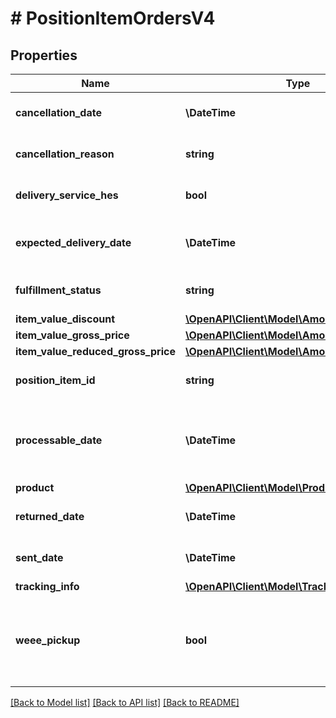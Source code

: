 # # PositionItemOrdersV4

## Properties

Name | Type | Description | Notes
------------ | ------------- | ------------- | -------------
**cancellation_date** | **\DateTime** | Date the position item was cancelled | [optional]
**cancellation_reason** | **string** | Reason why a position was cancelled | [optional]
**delivery_service_hes** | **bool** | Position item has delivery service HES | [optional]
**expected_delivery_date** | **\DateTime** | The date the position item should be delivered | [optional]
**fulfillment_status** | **string** | The fulfillment status of the position item |
**item_value_discount** | [**\OpenAPI\Client\Model\AmountOrdersV4**](AmountOrdersV4.md) |  | [optional]
**item_value_gross_price** | [**\OpenAPI\Client\Model\AmountOrdersV4**](AmountOrdersV4.md) |  |
**item_value_reduced_gross_price** | [**\OpenAPI\Client\Model\AmountOrdersV4**](AmountOrdersV4.md) |  | [optional]
**position_item_id** | **string** | The unique id of the position item |
**processable_date** | **\DateTime** | Date the position item has reached PROCESSABLE fulfillment status | [optional]
**product** | [**\OpenAPI\Client\Model\ProductOrdersV4**](ProductOrdersV4.md) |  |
**returned_date** | **\DateTime** | Date the position item was returned | [optional]
**sent_date** | **\DateTime** | Date the position item was sent | [optional]
**tracking_info** | [**\OpenAPI\Client\Model\TrackingInfoOrdersV4**](TrackingInfoOrdersV4.md) |  | [optional]
**weee_pickup** | **bool** | Position item has electrical and electronic equipment disposal service (WEEE) | [optional]

[[Back to Model list]](../../README.md#models) [[Back to API list]](../../README.md#endpoints) [[Back to README]](../../README.md)
